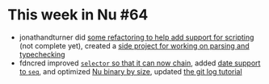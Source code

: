 # This week in Nu #64

* jonathandturner did [some refactoring to help add support for scripting](https://github.com/nushell/nushell/pull/2737) (not complete yet), created a [side project for working on parsing and typechecking](https://github.com/jonathandturner/nunu/)
* fdncred improved [`selector` so that it can now chain](https://github.com/nushell/nushell/pull/2739), added [date support to `seq`](https://github.com/nushell/nushell/pull/2746), and optimized [Nu binary by size](https://github.com/nushell/nushell/pull/2747), updated [the git log tutorial](https://github.com/nushell/cookbook/pull/21)
